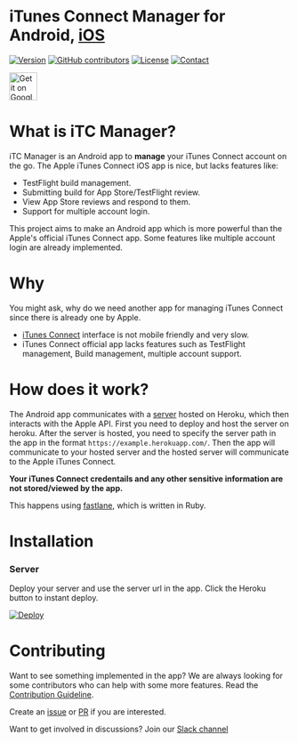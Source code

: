# iTunes Connect Manager for Android, [iOS](https://github.com/RishabhTayal/ReviewMonitor)

[![Version](https://img.shields.io/github/release/RishabhTayal/itc-android.svg)](https://github.com/RishabhTayal/itc-android/releases/latest)
[![GitHub contributors](https://img.shields.io/github/contributors/RishabhTayal/itc-android.svg)](https://GitHub.com/RishabhTayal/itc-android/graphs/contributors/)
[![License](https://img.shields.io/badge/license-MIT-999999.svg)](https://github.com/RishabhTayal/itc-android/blob/master/LICENSE)
[![Contact](https://img.shields.io/badge/contact-%40Rishabh_Tayal-3a8fc1.svg)](https://twitter.com/Rishabh_Tayal)

<a href='https://play.google.com/store/apps/details?id=com.rtayal.itunesconnect'><img alt='Get it on Google Play' src='https://play.google.com/intl/en_us/badges/images/generic/en_badge_web_generic.png' height="50px"/></a>

# What is iTC Manager?
iTC Manager is an Android app to **manage** your iTunes Connect account on the go. The Apple iTunes Connect iOS app is nice, but lacks features like:

- TestFlight build management.
- Submitting build for App Store/TestFlight review.
- View App Store reviews and respond to them.
- Support for multiple account login.

This project aims to make an Android app which is more powerful than the Apple's official iTunes Connect app. Some features like multiple account login are already implemented.

# Why
You might ask, why do we need another app for managing iTunes Connect since there is already one by Apple. 

- [iTunes Connect](http://itunesconnect.apple.com) interface is not mobile friendly and very slow.
- iTunes Connect official app lacks features such as TestFlight management, Build management, multiple account support.

# How does it work?
The Android app communicates with a [server](https://github.com/RishabhTayal/itc-api) hosted on Heroku, which then interacts with the Apple API. First you need to deploy and host the server on heroku. After the server is hosted, you need to specify the server path in the app in the format `https://example.herokuapp.com/`. Then the app will communicate to your hosted server and the hosted server will communicate to the Apple iTunes Connect.

**Your iTunes Connect credentails and any other sensitive information are not stored/viewed by the app.**

This happens using [fastlane](https://fastlane.tools), which is written in Ruby.

# Installation
### Server
Deploy your server and use the server url in the app. Click the Heroku button to instant deploy.

[![Deploy](https://www.herokucdn.com/deploy/button.svg)](https://heroku.com/deploy?template=https://github.com/RishabhTayal/itc-api)

# Contributing
Want to see something implemented in the app? We are always looking for some contributors who can help with some more features. Read the [Contribution Guideline](https://github.com/RishabhTayal/itc-android/blob/master/.github/CONTRIBUTING.md).

Create an [issue](https://github.com/RishabhTayal/itc-android/issues/new) or [PR](https://github.com/RishabhTayal/itc-android/compare) if you are interested. 

Want to get involved in discussions? Join our [Slack channel](https://itc-manager-slack-invite.herokuapp.com)

